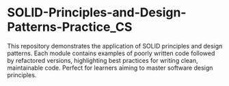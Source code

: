 # SOLID-Principles-and-Design-Patterns-Practice_CS
This repository demonstrates the application of SOLID principles and design patterns. Each module contains examples of poorly written code followed by refactored versions, highlighting best practices for writing clean, maintainable code. Perfect for learners aiming to master software design principles.
